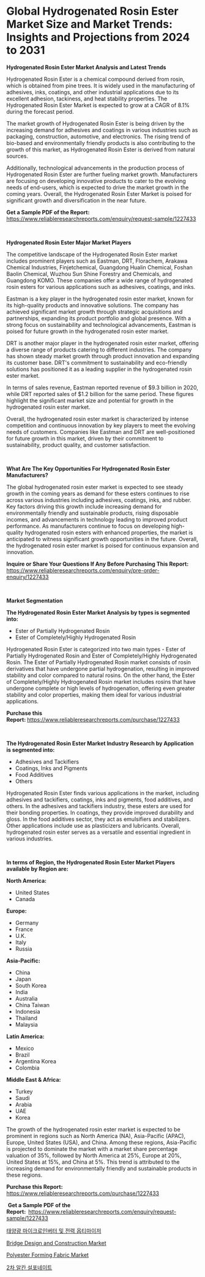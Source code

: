 <p><h1>Global Hydrogenated Rosin Ester Market Size and Market Trends: Insights and Projections from 2024 to 2031</h1></p><p><strong>Hydrogenated Rosin Ester Market Analysis and Latest Trends</strong></p>
<p><p>Hydrogenated Rosin Ester is a chemical compound derived from rosin, which is obtained from pine trees. It is widely used in the manufacturing of adhesives, inks, coatings, and other industrial applications due to its excellent adhesion, tackiness, and heat stability properties. The Hydrogenated Rosin Ester Market is expected to grow at a CAGR of 8.1% during the forecast period.</p><p>The market growth of Hydrogenated Rosin Ester is being driven by the increasing demand for adhesives and coatings in various industries such as packaging, construction, automotive, and electronics. The rising trend of bio-based and environmentally friendly products is also contributing to the growth of this market, as Hydrogenated Rosin Ester is derived from natural sources.</p><p>Additionally, technological advancements in the production process of Hydrogenated Rosin Ester are further fueling market growth. Manufacturers are focusing on developing innovative products to cater to the evolving needs of end-users, which is expected to drive the market growth in the coming years. Overall, the Hydrogenated Rosin Ester Market is poised for significant growth and diversification in the near future.</p></p>
<p><strong>Get a Sample PDF of the Report:&nbsp;</strong> <a href="https://www.reliableresearchreports.com/enquiry/request-sample/1227433">https://www.reliableresearchreports.com/enquiry/request-sample/1227433</a></p>
<p>&nbsp;</p>
<p><strong>Hydrogenated Rosin Ester Major Market Players</strong></p>
<p><p>The competitive landscape of the Hydrogenated Rosin Ester market includes prominent players such as Eastman, DRT, Florachem, Arakawa Chemical Industries, Finjetchemical, Guangdong Hualin Chemical, Foshan Baolin Chemical, Wuzhou Sun Shine Forestry and Chemicals, and Guangdong KOMO. These companies offer a wide range of hydrogenated rosin esters for various applications such as adhesives, coatings, and inks.</p><p>Eastman is a key player in the hydrogenated rosin ester market, known for its high-quality products and innovative solutions. The company has achieved significant market growth through strategic acquisitions and partnerships, expanding its product portfolio and global presence. With a strong focus on sustainability and technological advancements, Eastman is poised for future growth in the hydrogenated rosin ester market.</p><p>DRT is another major player in the hydrogenated rosin ester market, offering a diverse range of products catering to different industries. The company has shown steady market growth through product innovation and expanding its customer base. DRT's commitment to sustainability and eco-friendly solutions has positioned it as a leading supplier in the hydrogenated rosin ester market.</p><p>In terms of sales revenue, Eastman reported revenue of $9.3 billion in 2020, while DRT reported sales of $1.2 billion for the same period. These figures highlight the significant market size and potential for growth in the hydrogenated rosin ester market.</p><p>Overall, the hydrogenated rosin ester market is characterized by intense competition and continuous innovation by key players to meet the evolving needs of customers. Companies like Eastman and DRT are well-positioned for future growth in this market, driven by their commitment to sustainability, product quality, and customer satisfaction.</p></p>
<p>&nbsp;</p>
<p><strong>What Are The Key Opportunities For Hydrogenated Rosin Ester Manufacturers?</strong></p>
<p><p>The global hydrogenated rosin ester market is expected to see steady growth in the coming years as demand for these esters continues to rise across various industries including adhesives, coatings, inks, and rubber. Key factors driving this growth include increasing demand for environmentally friendly and sustainable products, rising disposable incomes, and advancements in technology leading to improved product performance. As manufacturers continue to focus on developing high-quality hydrogenated rosin esters with enhanced properties, the market is anticipated to witness significant growth opportunities in the future. Overall, the hydrogenated rosin ester market is poised for continuous expansion and innovation.</p></p>
<p><strong>Inquire or Share Your Questions If Any Before Purchasing This Report:</strong> <a href="https://www.reliableresearchreports.com/enquiry/pre-order-enquiry/1227433">https://www.reliableresearchreports.com/enquiry/pre-order-enquiry/1227433</a></p>
<p>&nbsp;</p>
<p><strong>Market Segmentation</strong></p>
<p><strong>The Hydrogenated Rosin Ester Market Analysis by types is segmented into:</strong></p>
<p><ul><li>Ester of Partially Hydrogenated Rosin</li><li>Ester of Completely/Highly Hydrogenated Rosin</li></ul></p>
<p><p>Hydrogenated Rosin Ester is categorized into two main types - Ester of Partially Hydrogenated Rosin and Ester of Completely/Highly Hydrogenated Rosin. The Ester of Partially Hydrogenated Rosin market consists of rosin derivatives that have undergone partial hydrogenation, resulting in improved stability and color compared to natural rosins. On the other hand, the Ester of Completely/Highly Hydrogenated Rosin market includes rosins that have undergone complete or high levels of hydrogenation, offering even greater stability and color properties, making them ideal for various industrial applications.</p></p>
<p><strong>Purchase this Report:&nbsp;</strong><a href="https://www.reliableresearchreports.com/purchase/1227433">https://www.reliableresearchreports.com/purchase/1227433</a></p>
<p>&nbsp;</p>
<p><strong>The Hydrogenated Rosin Ester Market Industry Research by Application is segmented into:</strong></p>
<p><ul><li>Adhesives and Tackifiers</li><li>Coatings, Inks and Pigments</li><li>Food Additives</li><li>Others</li></ul></p>
<p><p>Hydrogenated Rosin Ester finds various applications in the market, including adhesives and tackifiers, coatings, inks and pigments, food additives, and others. In the adhesives and tackifiers industry, these esters are used for their bonding properties. In coatings, they provide improved durability and gloss. In the food additives sector, they act as emulsifiers and stabilizers. Other applications include use as plasticizers and lubricants. Overall, hydrogenated rosin ester serves as a versatile and essential ingredient in various industries.</p></p>
<p>&nbsp;</p>
<p><strong>In terms of Region, the Hydrogenated Rosin Ester Market Players available by Region are:</strong></p>
<p>
    <p> <strong> North America: </strong>
        <ul>
            <li>United States</li>
            <li>Canada</li>
        </ul>
        </p> 
    <p> <strong> Europe: </strong>
        <ul>
            <li>Germany</li>
            <li>France</li>
            <li>U.K.</li>
            <li>Italy</li>
            <li>Russia</li>
        </ul>
        </p> 
    <p> <strong> Asia-Pacific: </strong>
        <ul>
            <li>China</li>
            <li>Japan</li>
            <li>South Korea</li>
            <li>India</li>
            <li>Australia</li>
            <li>China Taiwan</li>
            <li>Indonesia</li>
            <li>Thailand</li>
            <li>Malaysia</li>
        </ul>
        </p> 
    <p> <strong> Latin America: </strong>
        <ul>
            <li>Mexico</li>
            <li>Brazil</li>
            <li>Argentina Korea</li>
            <li>Colombia</li>
        </ul>
        </p> 
    <p> <strong> Middle East & Africa: </strong>
        <ul>
            <li>Turkey</li>
            <li>Saudi</li>
            <li>Arabia</li>
            <li>UAE</li>
            <li>Korea</li>
        </ul>
    </p>
    </p>
<p><p>The growth of the hydrogenated rosin ester market is expected to be prominent in regions such as North America (NA), Asia-Pacific (APAC), Europe, United States (USA), and China. Among these regions, Asia-Pacific is projected to dominate the market with a market share percentage valuation of 35%, followed by North America at 25%, Europe at 20%, United States at 15%, and China at 5%. This trend is attributed to the increasing demand for environmentally friendly and sustainable products in these regions.</p></p>
<p><strong>Purchase this Report: </strong><a href="https://www.reliableresearchreports.com/purchase/1227433">https://www.reliableresearchreports.com/purchase/1227433</a></p>
<p>&nbsp;<strong>Get a Sample PDF of the Report:&nbsp;&nbsp;</strong><a href="https://www.reliableresearchreports.com/enquiry/request-sample/1227433">https://www.reliableresearchreports.com/enquiry/request-sample/1227433</a></p>
<p><strong></strong></p>
<p><p><a href="https://medium.com/@anvil67678789/%ED%83%9C%EC%96%91%EA%B4%91-%EB%A7%88%EC%9D%B4%ED%81%AC%EB%A1%9C%EC%9D%B8%EB%B2%84%ED%84%B0-%EB%B0%8F-%EC%A0%84%EB%A0%A5-%EC%B5%9C%EC%A0%81%ED%99%94%EA%B8%B0-%EC%8B%9C%EC%9E%A5-2031%EB%85%84%EA%B9%8C%EC%A7%80%EC%9D%98-%EB%8F%99%ED%96%A5-%EC%98%88%EC%B8%A1-%EB%B0%8F-%EA%B2%BD%EC%9F%81-%EB%B6%84%EC%84%9D-3703b8287bae">태양광 마이크로인버터 및 전력 옵티마이저</a></p><p><a href="https://github.com/moyahfrancoestellec51j635wcx/Market-Research-Report-List-1/blob/main/bridge-design-and-construction-market.md">Bridge Design and Construction Market</a></p><p><a href="https://github.com/suaretopek9/Market-Research-Report-List-1/blob/main/polyester-forming-fabric-market.md">Polyester Forming Fabric Market</a></p><p><a href="https://medium.com/@dallasrrellwg/%EB%B6%80%EC%B0%A8-%ED%9D%A1-%EC%A7%88%EC%82%B0%EC%97%BC-%EC%8B%9C%EC%9E%A5-%EA%B2%BD%EC%9F%81-%EB%B6%84%EC%84%9D-%EC%8B%9C%EC%9E%A5-%EB%8F%99%ED%96%A5-%EB%B0%8F-2031%EB%85%84%EA%B9%8C%EC%A7%80-%EC%98%88%EC%B8%A1-04564afea7ce">2차 알칸 설포네이트</a></p></p>